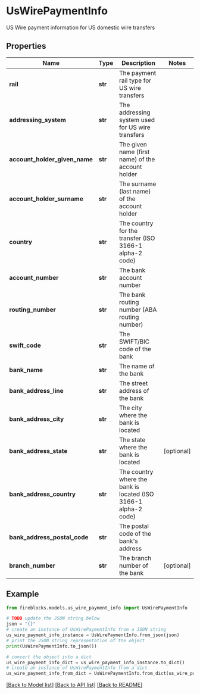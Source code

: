 # UsWirePaymentInfo

US Wire payment information for US domestic wire transfers

## Properties

Name | Type | Description | Notes
------------ | ------------- | ------------- | -------------
**rail** | **str** | The payment rail type for US wire transfers | 
**addressing_system** | **str** | The addressing system used for US wire transfers | 
**account_holder_given_name** | **str** | The given name (first name) of the account holder | 
**account_holder_surname** | **str** | The surname (last name) of the account holder | 
**country** | **str** | The country for the transfer (ISO 3166-1 alpha-2 code) | 
**account_number** | **str** | The bank account number | 
**routing_number** | **str** | The bank routing number (ABA routing number) | 
**swift_code** | **str** | The SWIFT/BIC code of the bank | 
**bank_name** | **str** | The name of the bank | 
**bank_address_line** | **str** | The street address of the bank | 
**bank_address_city** | **str** | The city where the bank is located | 
**bank_address_state** | **str** | The state where the bank is located | [optional] 
**bank_address_country** | **str** | The country where the bank is located (ISO 3166-1 alpha-2 code) | 
**bank_address_postal_code** | **str** | The postal code of the bank&#39;s address | 
**branch_number** | **str** | The branch number of the bank | [optional] 

## Example

```python
from fireblocks.models.us_wire_payment_info import UsWirePaymentInfo

# TODO update the JSON string below
json = "{}"
# create an instance of UsWirePaymentInfo from a JSON string
us_wire_payment_info_instance = UsWirePaymentInfo.from_json(json)
# print the JSON string representation of the object
print(UsWirePaymentInfo.to_json())

# convert the object into a dict
us_wire_payment_info_dict = us_wire_payment_info_instance.to_dict()
# create an instance of UsWirePaymentInfo from a dict
us_wire_payment_info_from_dict = UsWirePaymentInfo.from_dict(us_wire_payment_info_dict)
```
[[Back to Model list]](../README.md#documentation-for-models) [[Back to API list]](../README.md#documentation-for-api-endpoints) [[Back to README]](../README.md)


